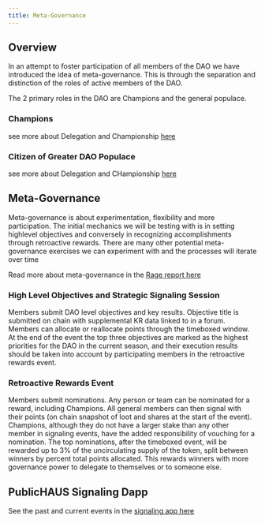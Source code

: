 ```yaml
---
title: Meta-Governance
---
```


## Overview

In an attempt to foster participation of all members of the DAO we have introduced the idea of meta-governance. This is through the separation and distinction of the roles of active members of the DAO.

The 2 primary roles in the DAO are Champions and the general populace.

### Champions

see more about Delegation and Championship [here](champions)

### Citizen of Greater DAO Populace

see more about Delegation and CHampionship [here](populus)

## Meta-Governance

Meta-governance is about experimentation, flexibility and more participation. The initial mechanics we will be testing with is in setting highlevel objectives and conversely in recognizing accomplishments through retroactive rewards. There are many other potential meta-governance exercises we can experiment with and the processes will iterate over time

Read more about meta-governance in the [Rage report here](https://docs.google.com/document/d/12dfaotPmXaLXwdZN2LGgvPPWJk9PumREMYtO87nzUaI/edit?usp=sharing)

### High Level Objectives and Strategic Signaling Session

Members submit DAO level objectives and key results. Objective title is submitted on chain with supplemental KR data linked to in a forum. Members can allocate or reallocate points through the timeboxed window. At the end of the event the top three objectives are marked as the highest priorities for the DAO in the current season, and their execution results should be taken into account by participating members in the retroactive rewards event.

### Retroactive Rewards Event

Members submit nominations. Any person or team can be nominated for a reward, including Champions. All general members can then signal with their points (on chain snapshot of loot and shares at the start of the event). Champions, although they do not have a larger stake than any other member in signaling events, have the added responsibility of vouching for a nomination. The top nominations, after the timeboxed event, will be rewarded up to 3% of the uncirculating supply of the token, split between winners by percent total points allocated. This rewards winners with more governance power to delegate to themselves or to someone else.

## PublicHAUS Signaling Dapp

See the past and current events in the [signaling app here](https://signal.daohaus.fun/)
